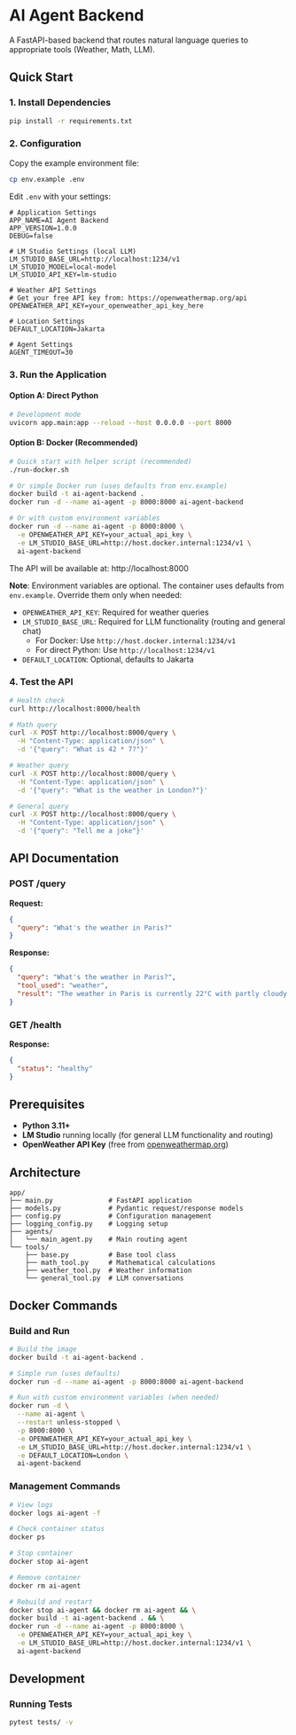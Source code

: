 # AI Agent Backend

A FastAPI-based backend that routes natural language queries to appropriate tools (Weather, Math, LLM).

## Quick Start

### 1. Install Dependencies

```bash
pip install -r requirements.txt
```

### 2. Configuration

Copy the example environment file:
```bash
cp env.example .env
```

Edit `.env` with your settings:
```env
# Application Settings
APP_NAME=AI Agent Backend
APP_VERSION=1.0.0
DEBUG=false

# LM Studio Settings (local LLM)
LM_STUDIO_BASE_URL=http://localhost:1234/v1
LM_STUDIO_MODEL=local-model
LM_STUDIO_API_KEY=lm-studio

# Weather API Settings
# Get your free API key from: https://openweathermap.org/api
OPENWEATHER_API_KEY=your_openweather_api_key_here

# Location Settings  
DEFAULT_LOCATION=Jakarta

# Agent Settings
AGENT_TIMEOUT=30
```

### 3. Run the Application

#### Option A: Direct Python
```bash
# Development mode
uvicorn app.main:app --reload --host 0.0.0.0 --port 8000
```

#### Option B: Docker (Recommended)
```bash
# Quick start with helper script (recommended)
./run-docker.sh

# Or simple Docker run (uses defaults from env.example)
docker build -t ai-agent-backend .
docker run -d --name ai-agent -p 8000:8000 ai-agent-backend

# Or with custom environment variables
docker run -d --name ai-agent -p 8000:8000 \
  -e OPENWEATHER_API_KEY=your_actual_api_key \
  -e LM_STUDIO_BASE_URL=http://host.docker.internal:1234/v1 \
  ai-agent-backend
```

The API will be available at: http://localhost:8000

**Note**: Environment variables are optional. The container uses defaults from `env.example`. Override them only when needed:
- `OPENWEATHER_API_KEY`: Required for weather queries
- `LM_STUDIO_BASE_URL`: Required for LLM functionality (routing and general chat)
  - For Docker: Use `http://host.docker.internal:1234/v1`
  - For direct Python: Use `http://localhost:1234/v1`
- `DEFAULT_LOCATION`: Optional, defaults to Jakarta

### 4. Test the API

```bash
# Health check
curl http://localhost:8000/health

# Math query
curl -X POST http://localhost:8000/query \
  -H "Content-Type: application/json" \
  -d '{"query": "What is 42 * 7?"}'

# Weather query
curl -X POST http://localhost:8000/query \
  -H "Content-Type: application/json" \
  -d '{"query": "What is the weather in London?"}'

# General query
curl -X POST http://localhost:8000/query \
  -H "Content-Type: application/json" \
  -d '{"query": "Tell me a joke"}'
```

## API Documentation

### POST /query

**Request:**
```json
{
  "query": "What's the weather in Paris?"
}
```

**Response:**
```json
{
  "query": "What's the weather in Paris?",
  "tool_used": "weather",
  "result": "The weather in Paris is currently 22°C with partly cloudy skies..."
}
```

### GET /health

**Response:**
```json
{
  "status": "healthy"
}
```

## Prerequisites

- **Python 3.11+**
- **LM Studio** running locally (for general LLM functionality and routing)
- **OpenWeather API Key** (free from [openweathermap.org](https://openweathermap.org/api))

## Architecture

```
app/
├── main.py              # FastAPI application
├── models.py            # Pydantic request/response models
├── config.py            # Configuration management
├── logging_config.py    # Logging setup
├── agents/
│   └── main_agent.py    # Main routing agent
└── tools/
    ├── base.py          # Base tool class
    ├── math_tool.py     # Mathematical calculations
    ├── weather_tool.py  # Weather information
    └── general_tool.py  # LLM conversations
```

## Docker Commands

### Build and Run
```bash
# Build the image
docker build -t ai-agent-backend .

# Simple run (uses defaults)
docker run -d --name ai-agent -p 8000:8000 ai-agent-backend

# Run with custom environment variables (when needed)
docker run -d \
  --name ai-agent \
  --restart unless-stopped \
  -p 8000:8000 \
  -e OPENWEATHER_API_KEY=your_actual_api_key \
  -e LM_STUDIO_BASE_URL=http://host.docker.internal:1234/v1 \
  -e DEFAULT_LOCATION=London \
  ai-agent-backend
```

### Management Commands
```bash
# View logs
docker logs ai-agent -f

# Check container status
docker ps

# Stop container
docker stop ai-agent

# Remove container
docker rm ai-agent

# Rebuild and restart
docker stop ai-agent && docker rm ai-agent && \
docker build -t ai-agent-backend . && \
docker run -d --name ai-agent -p 8000:8000 \
  -e OPENWEATHER_API_KEY=your_actual_api_key \
  -e LM_STUDIO_BASE_URL=http://host.docker.internal:1234/v1 \
  ai-agent-backend
```

## Development

### Running Tests
```bash
pytest tests/ -v
```
